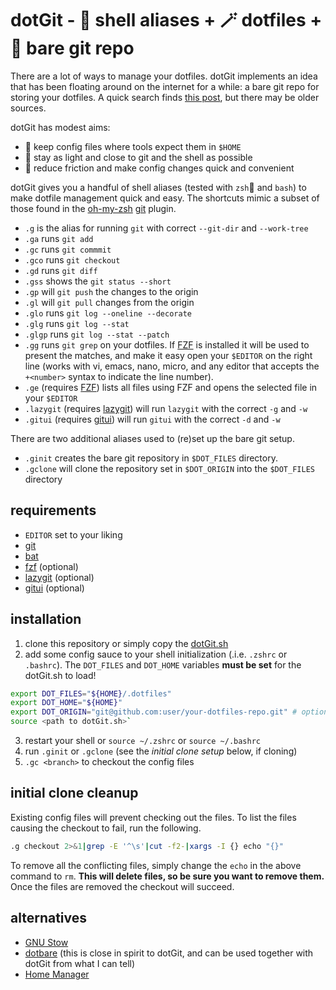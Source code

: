 # dotGit - 🐚 shell aliases + 🪄 dotfiles +  🧸 bare git repo 

There are a lot of ways to manage your dotfiles. dotGit implements an idea that has been floating around on the internet for a while: a bare git repo for storing your dotfiles. A quick search finds [this post](https://news.ycombinator.com/item?id=11070797), but there may be older sources.

dotGit has modest aims:
- 🏡 keep config files where tools expect them in `$HOME`
- 🐚 stay as light and close to git and the shell as possible
- 🚀 reduce friction and make config changes quick and convenient

dotGit gives you a handful of shell aliases (tested with `zsh`🐚 and `bash`) to make dotfile management quick and easy. The shortcuts mimic a subset of those found in the [oh-my-zsh](https://github.com/ohmyzsh/ohmyzsh) [git](https://github.com/ohmyzsh/ohmyzsh/tree/master/plugins/git) plugin.

- `.g` is the alias for running `git` with correct `--git-dir` and `--work-tree`
- `.ga` runs `git add`
- `.gc` runs `git commmit`
- `.gco` runs `git checkout`
- `.gd` runs `git diff`
- `.gss` shows the `git status --short`
- `.gp` will `git push` the changes to the origin
- `.gl` will `git pull` changes from the origin
- `.glo` runs `git log --oneline --decorate `
- `.glg` runs `git log --stat`
- `.glgp` runs `git log --stat --patch`
- `.gg` runs `git grep` on your dotfiles. If [FZF](https://github.com/junegunn/fzf) is installed it will be used to present the matches, and make it easy open your `$EDITOR` on the right line (works with vi, emacs, nano, micro, and any editor that accepts the `+<number>` syntax to indicate the line number).
- `.ge` (requires [FZF](https://github.com/junegunn/fzf)) lists all files using FZF and opens the selected file in your  `$EDITOR`
- `.lazygit` (requires [lazygit](https://github.com/jesseduffield/lazygit)) will run `lazygit` with the correct `-g` and `-w`
- `.gitui` (requires [gitui](https://github.com/extrawurst/gitui)) will run `gitui` with the correct `-d` and `-w`

There are two additional aliases used to (re)set up the bare git setup.
- `.ginit` creates the bare git repository in `$DOT_FILES` directory.
- `.gclone` will clone the repository set in `$DOT_ORIGIN` into the `$DOT_FILES` directory

## requirements

- `EDITOR` set to your liking 
- [git](https://git-scm.com/)
- [bat](https://github.com/sharkdp/bat)
- [fzf](https://github.com/junegunn/fzf) (optional)
- [lazygit](https://github.com/jesseduffield/lazygit) (optional)
- [gitui](https://github.com/extrawurst/gitui) (optional)

## installation

1. clone this repository or simply copy the [dotGit.sh](./dotGit.sh)
2. add some config sauce to your shell initialization (.i.e. `.zshrc` or `.bashrc`). The `DOT_FILES` and `DOT_HOME` variables **must be set** for the dotGit.sh to load!
  ```bash
  export DOT_FILES="${HOME}/.dotfiles"
  export DOT_HOME="${HOME}"
  export DOT_ORIGIN="git@github.com:user/your-dotfiles-repo.git" # optional
  source <path to dotGit.sh>`
  ```
3. restart your shell or `source ~/.zshrc` or `source ~/.bashrc`
4. run `.ginit` or `.gclone` (see the *initial clone setup* below, if cloning)
5. `.gc <branch>` to checkout the config files


## initial clone cleanup

Existing config files will prevent checking out the files. To list the files causing the checkout to fail, run the following.

```bash
.g checkout 2>&1|grep -E '^\s'|cut -f2-|xargs -I {} echo "{}"
```

To remove all the conflicting files, simply change the `echo` in the above command to `rm`. **This will delete files, so be sure you want to remove them.** Once the files are removed the checkout will succeed.


## alternatives

- [GNU Stow](https://www.gnu.org/software/stow)
- [dotbare](https://github.com/kazhala/dotbare) (this is close in spirit to dotGit, and can be used together with dotGit from what I can tell)
- [Home Manager](https://github.com/nix-community/home-manager)
